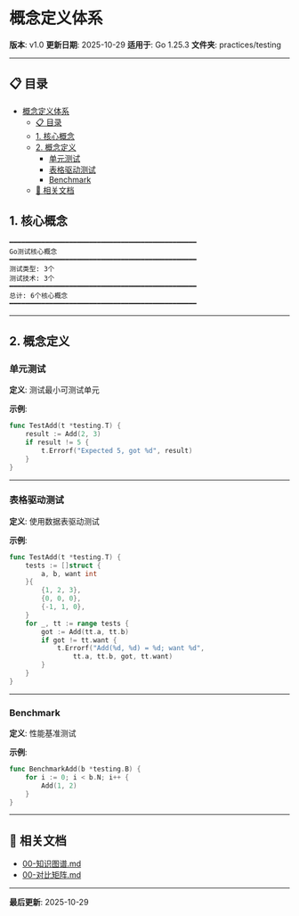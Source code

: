 # 概念定义体系

**版本**: v1.0
**更新日期**: 2025-10-29
**适用于**: Go 1.25.3
**文件夹**: practices/testing

---

## 📋 目录

- [概念定义体系](#概念定义体系)
  - [📋 目录](#-目录)
  - [1. 核心概念](#1-核心概念)
  - [2. 概念定义](#2-概念定义)
    - [单元测试](#单元测试)
    - [表格驱动测试](#表格驱动测试)
    - [Benchmark](#benchmark)
  - [🔗 相关文档](#-相关文档)

## 1. 核心概念

```text
━━━━━━━━━━━━━━━━━━━━━━━━━━━━━━━━━━━━━━━━━━━━━━━
Go测试核心概念
━━━━━━━━━━━━━━━━━━━━━━━━━━━━━━━━━━━━━━━━━━━━━━━
测试类型: 3个
测试技术: 3个
━━━━━━━━━━━━━━━━━━━━━━━━━━━━━━━━━━━━━━━━━━━━━━━
总计: 6个核心概念
━━━━━━━━━━━━━━━━━━━━━━━━━━━━━━━━━━━━━━━━━━━━━━━
```

---

## 2. 概念定义

### 单元测试

**定义**: 测试最小可测试单元

**示例**:

```go
func TestAdd(t *testing.T) {
    result := Add(2, 3)
    if result != 5 {
        t.Errorf("Expected 5, got %d", result)
    }
}
```

---

### 表格驱动测试

**定义**: 使用数据表驱动测试

**示例**:

```go
func TestAdd(t *testing.T) {
    tests := []struct {
        a, b, want int
    }{
        {1, 2, 3},
        {0, 0, 0},
        {-1, 1, 0},
    }
    for _, tt := range tests {
        got := Add(tt.a, tt.b)
        if got != tt.want {
            t.Errorf("Add(%d, %d) = %d; want %d",
                tt.a, tt.b, got, tt.want)
        }
    }
}
```

---

### Benchmark

**定义**: 性能基准测试

**示例**:

```go
func BenchmarkAdd(b *testing.B) {
    for i := 0; i < b.N; i++ {
        Add(1, 2)
    }
}
```

---

## 🔗 相关文档

- [00-知识图谱.md](./00-知识图谱.md)
- [00-对比矩阵.md](./00-对比矩阵.md)

---

**最后更新**: 2025-10-29
